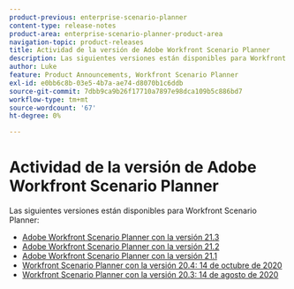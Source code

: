 ```yaml
---
product-previous: enterprise-scenario-planner
content-type: release-notes
product-area: enterprise-scenario-planner-product-area
navigation-topic: product-releases
title: Actividad de la versión de Adobe Workfront Scenario Planner
description: Las siguientes versiones están disponibles para Workfront Scenario Planner.
author: Luke
feature: Product Announcements, Workfront Scenario Planner
exl-id: e0bb6c8b-03e5-4b7a-ae74-d8070b1c6ddb
source-git-commit: 7dbb9ca9b26f17710a7897e98dca109b5c886bd7
workflow-type: tm+mt
source-wordcount: '67'
ht-degree: 0%

---
```


# Actividad de la versión de Adobe Workfront Scenario Planner

Las siguientes versiones están disponibles para Workfront Scenario Planner:

<!--* [Adobe Workfront Scenario Planner with the 21.4 release](../../../product-announcements/product-releases/scenario-planner-release-activity/sp-release-21-4.md) -->

* [Adobe Workfront Scenario Planner con la versión 21.3](../../../product-announcements/product-releases/scenario-planner-release-activity/sp-release-21-3.md)
* [Adobe Workfront Scenario Planner con la versión 21.2](../../../product-announcements/product-releases/scenario-planner-release-activity/sp-release-21-2.md)
* [Adobe Workfront Scenario Planner con la versión 21.1](../../../product-announcements/product-releases/scenario-planner-release-activity/sp-release-21-1.md)
* [Workfront Scenario Planner con la versión 20.4: 14 de octubre de 2020](../../../product-announcements/product-releases/scenario-planner-release-activity/sp-release-20.4.md)
* [Workfront Scenario Planner con la versión 20.3: 14 de agosto de 2020](../../../product-announcements/product-releases/scenario-planner-release-activity/sp-release-20-3.md)
